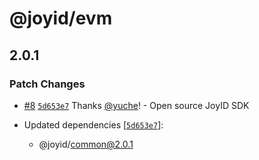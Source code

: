 # @joyid/evm

## 2.0.1

### Patch Changes

- [#8](https://github.com/nervina-labs/joyid-sdk-js/pull/8) [`5d653e7`](https://github.com/nervina-labs/joyid-sdk-js/commit/5d653e71b7d8d47edcf300d9acd8a9fb7c852c32) Thanks [@yuche](https://github.com/yuche)! - Open source JoyID SDK

- Updated dependencies [[`5d653e7`](https://github.com/nervina-labs/joyid-sdk-js/commit/5d653e71b7d8d47edcf300d9acd8a9fb7c852c32)]:
  - @joyid/common@2.0.1
